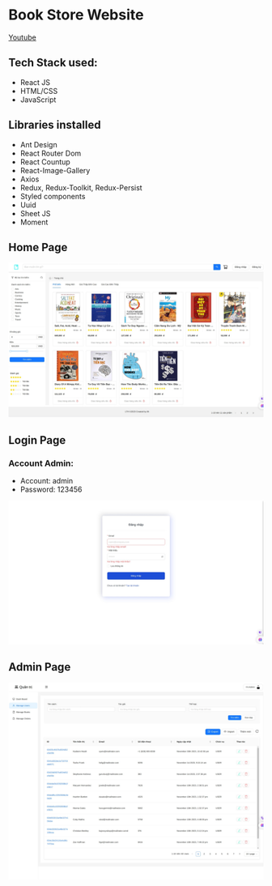 # Book Store Website

[Youtube](https://www.youtube.com/watch?v=UXHVj_FtS4Q)

## Tech Stack used:

- React JS
- HTML/CSS
- JavaScript

## Libraries installed

- Ant Design
- React Router Dom
- React Countup
- React-Image-Gallery
- Axios
- Redux, Redux-Toolkit, Redux-Persist
- Styled components
- Uuid
- Sheet JS
- Moment

## Home Page

![bookstore](src/assets/preview/BookStore.jpeg)

## Login Page

### Account Admin:

- Account: admin
- Password: 123456

![LogiPage](src/assets/preview/LoginPage.jpeg)

## Admin Page

![AdminPage](src/assets/preview/AdminPage.jpeg)
